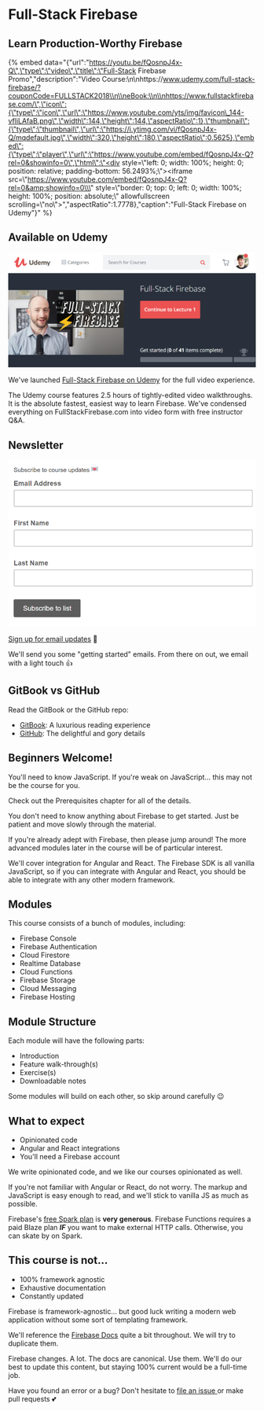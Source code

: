 # Full-Stack Firebase

## Learn Production-Worthy Firebase

{% embed data="{\"url\":\"https://youtu.be/fQosnpJ4x-Q\",\"type\":\"video\",\"title\":\"Full-Stack Firebase Promo\",\"description\":\"Video Course:\\n\\nhttps://www.udemy.com/full-stack-firebase/?couponCode=FULLSTACK2018\\n\\neBook:\\n\\nhttps://www.fullstackfirebase.com/\",\"icon\":{\"type\":\"icon\",\"url\":\"https://www.youtube.com/yts/img/favicon\_144-vfliLAfaB.png\",\"width\":144,\"height\":144,\"aspectRatio\":1},\"thumbnail\":{\"type\":\"thumbnail\",\"url\":\"https://i.ytimg.com/vi/fQosnpJ4x-Q/mqdefault.jpg\",\"width\":320,\"height\":180,\"aspectRatio\":0.5625},\"embed\":{\"type\":\"player\",\"url\":\"https://www.youtube.com/embed/fQosnpJ4x-Q?rel=0&showinfo=0\",\"html\":\"<div style=\\\"left: 0; width: 100%; height: 0; position: relative; padding-bottom: 56.2493%;\\\"><iframe src=\\\"https://www.youtube.com/embed/fQosnpJ4x-Q?rel=0&amp;showinfo=0\\\" style=\\\"border: 0; top: 0; left: 0; width: 100%; height: 100%; position: absolute;\\\" allowfullscreen scrolling=\\\"no\\\"></iframe></div>\",\"aspectRatio\":1.7778},\"caption\":\"Full-Stack Firebase on Udemy\"}" %}

## Available on Udemy

![Click the link below to learn more &#x1F447;](/.gitbook/assets/howtofirebase-2f640-2fudemy-hero-1.png)

We've launched [Full-Stack Firebase on Udemy](https://www.udemy.com/full-stack-firebase/?couponCode=FULLSTACK2018) for the full video experience.

The Udemy course features 2.5 hours of tightly-edited video walkthroughs. It is the absolute fastest, easiest way to learn Firebase. We've condensed everything on FullStackFirebase.com into video form with free instructor Q&A.

## Newsletter

![Click below &#x1F447; to subscribe](/.gitbook/assets/email-signup-form.png)

[Sign up for email updates](http://eepurl.com/ceGkov) 💌

We'll send you some "getting started" emails. From there on out, we email with a light touch 👍

## GitBook vs GitHub

Read the GitBook or the GitHub repo:

* [GitBook](https://www.fullstackfirebase.com/): A luxurious reading experience
* [GitHub](https://github.com/how-to-firebase/full-stack-firebase): The delightful and gory details

## Beginners Welcome!

You'll need to know JavaScript. If you're weak on JavaScript... this may not be the course for you.

Check out the Prerequisites chapter for all of the details.

You don't need to know anything about Firebase to get started. Just be patient and move slowly through the material.

If you're already adept with Firebase, then please jump around! The more advanced modules later in the course will be of particular interest.

We'll cover integration for Angular and React. The Firebase SDK is all vanilla JavaScript, so if you can integrate with Angular and React, you should be able to integrate with any other modern framework.

## Modules

This course consists of a bunch of modules, including:

* Firebase Console
* Firebase Authentication
* Cloud Firestore
* Realtime Database
* Cloud Functions
* Firebase Storage
* Cloud Messaging
* Firebase Hosting

## Module Structure

Each module will have the following parts:

* Introduction
* Feature walk-through\(s\)
* Exercise\(s\)
* Downloadable notes

Some modules will build on each other, so skip around carefully 😉

## What to expect

* Opinionated code
* Angular and React integrations
* You'll need a Firebase account

We write opinionated code, and we like our courses opinionated as well.

If you're not familiar with Angular or React, do not worry. The markup and JavaScript is easy enough to read, and we'll stick to vanilla JS as much as possible.

Firebase's [free Spark plan](https://firebase.google.com/pricing/) is **very generous**. Firebase Functions requires a paid Blaze plan _**IF**_ you want to make external HTTP calls. Otherwise, you can skate by on Spark.

## This course is not...

* 100% framework agnostic
* Exhaustive documentation
* Constantly updated

Firebase is framework-agnostic... but good luck writing a modern web application without some sort of templating framework.

We'll reference the [Firebase Docs](https://firebase.google.com/docs/) quite a bit throughout. We will try to duplicate them.

Firebase changes. A lot. The docs are canonical. Use them. We'll do our best to update this content, but staying 100% current would be a full-time job.

Have you found an error or a bug? Don't hesitate to [file an issue ](https://github.com/how-to-firebase/full-stack-firebase/issues) or make pull requests 💕

